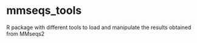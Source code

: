 # mmseqs_tools
R package with different tools to load and manipulate the results obtained from MMseqs2
